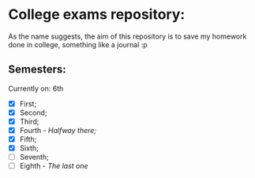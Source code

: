 # College exams repository:

As the name suggests, the aim of this repository is to save my homework done in college, something like a journal :p

## Semesters:
Currently on: 6th

- [x] First;
- [x] Second;
- [x] Third;
- [x] Fourth - _Halfway there;_
- [x] Fifth;
- [x] Sixth;
- [ ] Seventh;
- [ ] Eighth - _The last one_
